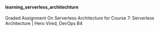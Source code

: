 #### learning_serverless_architechture
Graded Assignment On Serverless Architecture for Course 7: Serverless Architecture | Hero Vired, DevOps B4
